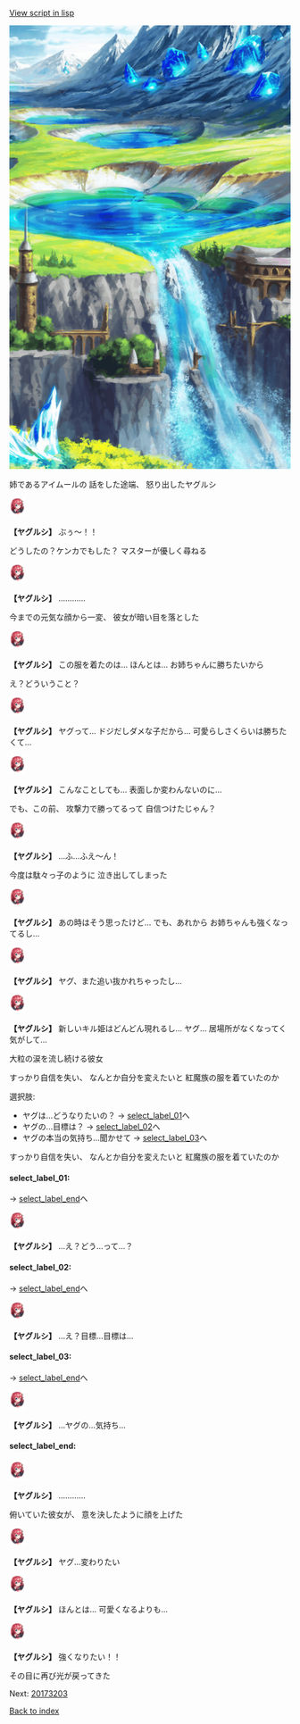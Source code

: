 [View script in lisp](../scripts/20173202.txt)

![highland.png](../images/backgrounds/highland.png)

姉であるアイムールの
話をした途端、
怒り出したヤグルシ

<img src="../images/units/201731.png" alt="201731.png" height="34"/>

**【ヤグルシ】**
ぶぅ～！！

どうしたの？ケンカでもした？
マスターが優しく尋ねる

<img src="../images/units/201731.png" alt="201731.png" height="34"/>

**【ヤグルシ】**
…………

今までの元気な顔から一変、
彼女が暗い目を落とした

<img src="../images/units/201731.png" alt="201731.png" height="34"/>

**【ヤグルシ】**
この服を着たのは…
ほんとは…
お姉ちゃんに勝ちたいから

え？どういうこと？

<img src="../images/units/201731.png" alt="201731.png" height="34"/>

**【ヤグルシ】**
ヤグって…
ドジだしダメな子だから…
可愛らしさくらいは勝ちたくて…

<img src="../images/units/201731.png" alt="201731.png" height="34"/>

**【ヤグルシ】**
こんなことしても…
表面しか変わんないのに…

でも、この前、
攻撃力で勝ってるって
自信つけたじゃん？

<img src="../images/units/201731.png" alt="201731.png" height="34"/>

**【ヤグルシ】**
…ふ…ふえ～ん！

今度は駄々っ子のように
泣き出してしまった

<img src="../images/units/201731.png" alt="201731.png" height="34"/>

**【ヤグルシ】**
あの時はそう思ったけど…
でも、あれから
お姉ちゃんも強くなってるし…

<img src="../images/units/201731.png" alt="201731.png" height="34"/>

**【ヤグルシ】**
ヤグ、また追い抜かれちゃったし…

<img src="../images/units/201731.png" alt="201731.png" height="34"/>

**【ヤグルシ】**
新しいキル姫はどんどん現れるし…
ヤグ…
居場所がなくなってく気がして…

大粒の涙を流し続ける彼女

すっかり自信を失い、
なんとか自分を変えたいと
紅魔族の服を着ていたのか

選択肢:
- ヤグは…どうなりたいの？ → [select_label_01](#select_label_01)へ
- ヤグの…目標は？ → [select_label_02](#select_label_02)へ
- ヤグの本当の気持ち…聞かせて → [select_label_03](#select_label_03)へ

すっかり自信を失い、
なんとか自分を変えたいと
紅魔族の服を着ていたのか

#### select_label_01:
 → [select_label_end](#select_label_end)へ

<img src="../images/units/201731.png" alt="201731.png" height="34"/>

**【ヤグルシ】**
…え？どう…って…？

#### select_label_02:
 → [select_label_end](#select_label_end)へ

<img src="../images/units/201731.png" alt="201731.png" height="34"/>

**【ヤグルシ】**
…え？目標…目標は…

#### select_label_03:
 → [select_label_end](#select_label_end)へ

<img src="../images/units/201731.png" alt="201731.png" height="34"/>

**【ヤグルシ】**
…ヤグの…気持ち…

#### select_label_end:

<img src="../images/units/201731.png" alt="201731.png" height="34"/>

**【ヤグルシ】**
…………

俯いていた彼女が、
意を決したように顔を上げた

<img src="../images/units/201731.png" alt="201731.png" height="34"/>

**【ヤグルシ】**
ヤグ…変わりたい

<img src="../images/units/201731.png" alt="201731.png" height="34"/>

**【ヤグルシ】**
ほんとは…
可愛くなるよりも…

<img src="../images/units/201731.png" alt="201731.png" height="34"/>

**【ヤグルシ】**
強くなりたい！！

その目に再び光が戻ってきた

Next: [20173203](20173203.md)

[Back to index](index.md)

